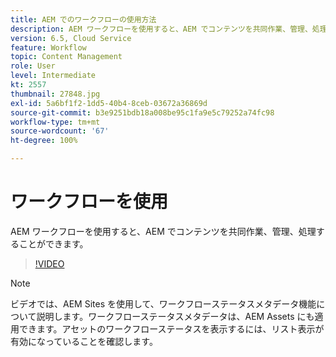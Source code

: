 ```yaml
---
title: AEM でのワークフローの使用方法
description: AEM ワークフローを使用すると、AEM でコンテンツを共同作業、管理、処理することができます。
version: 6.5, Cloud Service
feature: Workflow
topic: Content Management
role: User
level: Intermediate
kt: 2557
thumbnail: 27848.jpg
exl-id: 5a6bf1f2-1dd5-40b4-8ceb-03672a36869d
source-git-commit: b3e9251bdb18a008be95c1fa9e5c79252a74fc98
workflow-type: tm+mt
source-wordcount: '67'
ht-degree: 100%

---
```


# ワークフローを使用

AEM ワークフローを使用すると、AEM でコンテンツを共同作業、管理、処理することができます。

>[!VIDEO](https://video.tv.adobe.com/v/27848?quality=12&learn=on)

>[!NOTE]
>
> ビデオでは、AEM Sites を使用して、ワークフローステータスメタデータ機能について説明します。ワークフローステータスメタデータは、AEM Assets にも適用できます。アセットのワークフローステータスを表示するには、リスト表示が有効になっていることを確認します。
